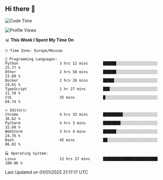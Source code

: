 ## Hi there 👋
<!--START_SECTION:waka-->
![Code Time](http://img.shields.io/badge/Code%20Time-4%2C617%20hrs%201%20min-blue)

![Profile Views](http://img.shields.io/badge/Profile%20Views-7-blue)

📊 **This Week I Spent My Time On** 

```text
🕑︎ Time Zone: Europe/Moscow

💬 Programming Languages: 
Python                   3 hrs 12 mins       ██████░░░░░░░░░░░░░░░░░░░   25.77 % 
Other                    2 hrs 58 mins       ██████░░░░░░░░░░░░░░░░░░░   23.89 % 
Docker                   2 hrs 26 mins       █████░░░░░░░░░░░░░░░░░░░░   19.61 % 
TypeScript               1 hr 27 mins        ███░░░░░░░░░░░░░░░░░░░░░░   11.78 % 
CSS                      35 mins             █░░░░░░░░░░░░░░░░░░░░░░░░   04.74 % 

🔥 Editors: 
Chrome                   4 hrs 33 mins       █████████░░░░░░░░░░░░░░░░   36.62 % 
PyCharm                  4 hrs 3 mins        ████████░░░░░░░░░░░░░░░░░   32.60 % 
WebStorm                 3 hrs 4 mins        ██████░░░░░░░░░░░░░░░░░░░   24.76 % 
Bash                     45 mins             ██░░░░░░░░░░░░░░░░░░░░░░░   06.02 % 

💻 Operating System: 
Linux                    12 hrs 27 mins      █████████████████████████   100.00 % 
```


 Last Updated on 01/01/2025 21:17:17 UTC
<!--END_SECTION:waka-->
<!--
**w3ll1ngt/w3ll1ngt** is a ✨ _special_ ✨ repository because its `README.md` (this file) appears on your GitHub profile.

Here are some ideas to get you started:

- 🔭 I’m currently working on ...
- 🌱 I’m currently learning ...
- 👯 I’m looking to collaborate on ...
- 🤔 I’m looking for help with ...
- 💬 Ask me about ...
- 📫 How to reach me: ...
- 😄 Pronouns: ...
- ⚡ Fun fact: ...
-->
